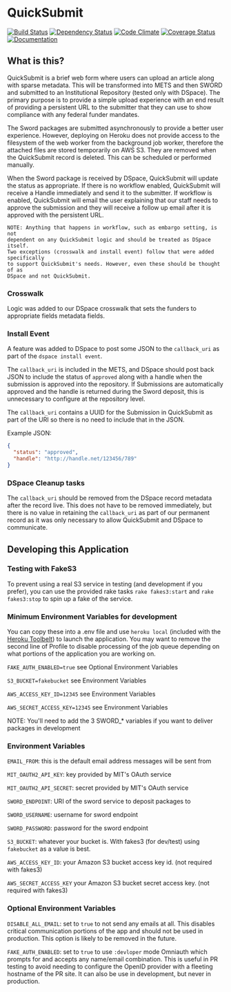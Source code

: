 # QuickSubmit

[![Build Status](https://travis-ci.org/MITLibraries/QuickSubmit.svg)](https://travis-ci.org/MITLibraries/QuickSubmit)
[![Dependency Status](https://gemnasium.com/MITLibraries/QuickSubmit.svg)](https://gemnasium.com/MITLibraries/QuickSubmit)
[![Code Climate](https://codeclimate.com/github/MITLibraries/QuickSubmit/badges/gpa.svg)](https://codeclimate.com/github/MITLibraries/QuickSubmit)
[![Coverage Status](https://coveralls.io/repos/github/MITLibraries/QuickSubmit/badge.svg?branch=master)](https://coveralls.io/github/MITLibraries/QuickSubmit?branch=master)
[![Documentation](https://img.shields.io/badge/documentation--blue.svg)](http://www.rubydoc.info/github/MITLibraries/QuickSubmit)

## What is this?

QuickSubmit is a brief web form where users can upload an article along with
sparse metadata. This will be transformed into METS and then SWORD and
submitted to an Institutional Repository (tested only with DSpace). The
primary purpose is to provide a simple upload experience with an end result of
providing a persistent URL to the submitter that they can use to show compliance
with any federal funder mandates.

The Sword packages are submitted asynchronously to provide a better user
experience. However, deploying on Heroku does not provide access to the
filesystem of the web worker from the background job worker, therefore the
attached files are stored temporarily on AWS S3. They are removed when the
QuickSubmit record is deleted. This can be scheduled or performed manually.

When the Sword package is received by DSpace, QuickSubmit will update the status
as appropriate. If there is no workflow enabled, QuickSubmit will receive a
Handle immediately and send it to the submitter. If workflow is enabled,
QuickSubmit will email the user explaining that our staff needs to approve the
submission and they will receive a follow up email after it is approved with the
persistent URL.

```
NOTE: Anything that happens in workflow, such as embargo setting, is not
dependent on any QuickSubmit logic and should be treated as DSpace itself.
Two exceptions (crosswalk and install event) follow that were added specifically
to support QuickSubmit's needs. However, even these should be thought of as
DSpace and not QuickSubmit.
```

### Crosswalk

Logic was added to our DSpace crosswalk that sets the funders to appropriate fields metadata fields.

### Install Event

A feature was added to DSpace to post some JSON to the `callback_uri` as part
of the `dspace install event`.

The `callback_uri` is included in the METS, and DSpace should post back JSON to
include the status of `approved` along with a handle when the submission is
approved into the repository. If Submissions are automatically approved and
the handle is returned during the Sword deposit, this is unnecessary to
configure at the repository level.

The `callback_uri` contains a UUID for the Submission in QuickSubmit as part
of the URI so there is no need to include that in the JSON.

Example JSON:
```json
{
  "status": "approved",
  "handle": "http://handle.net/123456/789"
}
```

### DSpace Cleanup tasks

The `callback_uri` should be removed from the DSpace record metadata after the
record live. This does not have to be removed immediately, but there is no value
in retaining the `callback_uri` as part of our permanent record as it was only
necessary to allow QuickSubmit and DSpace to communicate.


## Developing this Application

### Testing with FakeS3

To prevent using a real S3 service in testing (and development if
you prefer), you can use the provided rake tasks `rake fakes3:start`
and `rake fakes3:stop` to spin up a fake of the service.

### Minimum Environment Variables for development

You can copy these into a .env file and use `heroku local` (included with the
   [Heroku Toolbelt](https://toolbelt.heroku.com)) to launch the application.
   You may want to remove the second line of Profile to disable processing of
   the job queue depending on what portions of the application you are working
   on.

`FAKE_AUTH_ENABLED=true` see Optional Environment Variables

`S3_BUCKET=fakebucket` see Environment Variables

`AWS_ACCESS_KEY_ID=12345` see Environment Variables

`AWS_SECRET_ACCESS_KEY=12345` see Environment Variables

NOTE: You'll need to add the 3 SWORD_* variables if you want to deliver packages in development

### Environment Variables

`EMAIL_FROM`: this is the default email address messages will be sent from

`MIT_OAUTH2_API_KEY`: key provided by MIT's OAuth service

`MIT_OAUTH2_API_SECRET`: secret provided by MIT's OAuth service

`SWORD_ENDPOINT`: URI of the sword service to deposit packages to

`SWORD_USERNAME`: username for sword endpoint

`SWORD_PASSWORD`: password for the sword endpoint

`S3_BUCKET`: whatever your bucket is. With fakes3 (for dev/test) using `fakebucket` as a value is best.

`AWS_ACCESS_KEY_ID`: your Amazon S3 bucket access key id. (not required with fakes3)

`AWS_SECRET_ACCESS_KEY` your Amazon S3 bucket secret access key. (not required with fakes3)

### Optional Environment Variables

`DISABLE_ALL_EMAIL`: set to `true` to not send any emails at all. This
disables critical communication portions of the app and should not be used
in production. This option is likely to be removed in the future.

`FAKE_AUTH_ENABLED`: set to `true` to use `:devloper` mode Omniauth which
prompts for and accepts any name/email combination. This is useful in PR
testing to avoid needing to configure the OpenID provider with a fleeting
hostname of the PR site. It can also be use in development, but never in
production.
